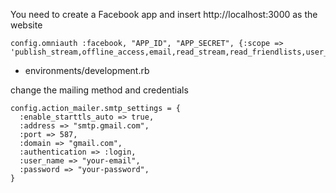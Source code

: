 
You need to create a Facebook app and insert http://localhost:3000 as the website

    config.omniauth :facebook, "APP_ID", "APP_SECRET", {:scope => 'publish_stream,offline_access,email,read_stream,read_friendlists,user_photos,friends_photos,manage_friendlists'}


* environments/development.rb

change the mailing method and credentials

    config.action_mailer.smtp_settings = {
      :enable_starttls_auto => true,
      :address => "smtp.gmail.com",
      :port => 587,
      :domain => "gmail.com",
      :authentication => :login,
      :user_name => "your-email",
      :password => "your-password",
    }


